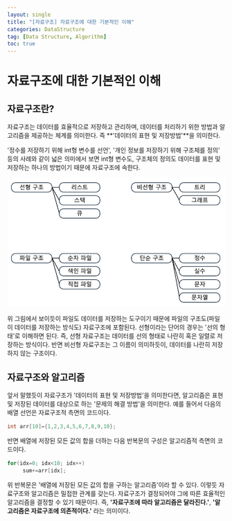 ```yaml
---
layout: single
title: "[자료구조] 자료구조에 대한 기본적인 이해"
categories: DataStructure
tag: [Data Structure, Algorithm]
toc: true
---
```


# 자료구조에 대한 기본적인 이해

## 자료구조란?

 자료구조는 데이터를 효율적으로 저장하고 관리하며, 데이터를 처리하기 위한 방법과 알고리즘을 제공하는 체계를 의미한다. 즉 **'데이터의 표현 및 저장방법'**을 의미한다. 
 
 '정수를 저장하기 위해 int형 변수를 선언', '개인 정보를 저장하기 위해 구조체를 정의' 등의 사례와 같이 넓은 의미에서 보면 int형 변수도, 구조체의 정의도 데이터를 표현 및 저장하는 하나의 방법이기 때문에 자료구조에 속한다.

 ![Alt text](/assets/images/ds.png)

 위 그림에서 보이듯이 파일도 데이터를 저장하는 도구이기 때문에 파일의 구조도(파일이 데이터를 저장하는 방식도) 자료구조에 포함된다. 선형이라는 단어의 경우는 '선의 형태'로 이해하면 된다. 즉, 선형 자료구조는 데이터를 선의 형태로 나란히 혹은 일렬로 저장하는 방식이다. 반면 비선형 자료구조는 그 이름이 의미하듯이, 데이터를 나란히 저장하지 않는 구조이다.

## 자료구조와 알고리즘

 앞서 말했듯이 자료구조가 '데이터의 표현 및 저장방법'을 의미한다면, 알고리즘은 표현 및 저장된 데이터를 대상으로 하는 '문제의 해결 방법'을 의미한다. 예를 들어서 다음의 배열 선언은 자료구조적 측면의 코드이다.
   
   ```cpp
   int arr[10]={1,2,3,4,5,6,7,8,9,10};
   ```

 반면 배열에 저장된 모든 값의 합을 더하는 다음 반복문의 구성은 알고리즘적 측면의 코드이다.

   ```cpp
   for(idx=0; idx<10; idx++)
        sum+=arr[idx];
   ```

 위 반복문은 '배열에 저장된 모든 값의 합을 구하는 알고리즘'이라 할 수 있다. 이렇듯 자료구조와 알고리즘은 밀접한 관계를 갖는다. 자료구조가 결정되어야 그에 따른 효율적인 알고리즘을 결정할 수 있기 때문이다. 즉, **'자료구조에 따라 알고리즘은 달라진다.'**, **'알고리즘은 자료구조에 의존적이다.'** 라는 의미이다.